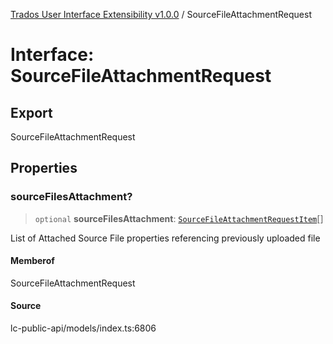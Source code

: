 [Trados User Interface Extensibility v1.0.0](../wiki/globals) / SourceFileAttachmentRequest

# Interface: SourceFileAttachmentRequest

## Export

SourceFileAttachmentRequest

## Properties

### sourceFilesAttachment?

> `optional` **sourceFilesAttachment**: [`SourceFileAttachmentRequestItem`](../wiki/Interface.SourceFileAttachmentRequestItem)[]

List of Attached Source File properties referencing previously uploaded file

#### Memberof

SourceFileAttachmentRequest

#### Source

lc-public-api/models/index.ts:6806
